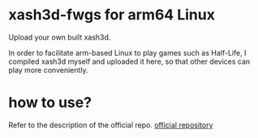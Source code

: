 # xash3d-fwgs for arm64 Linux
Upload your own built xash3d.

In order to facilitate arm-based Linux to play games such as Half-Life, I compiled xash3d myself and uploaded it here, so that other devices can play more conveniently.
# how to use?
Refer to the description of the official repo.
[official repository](htpps://github.com/fwgs/xash3d-fwgs)
